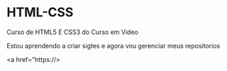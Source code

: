 # HTML-CSS
 
Curso de HTML5 E CSS3 do Curso em Video

Estou aprendendo a criar sigtes e agora vou gerenciar meus repositorios

<a href="https://>